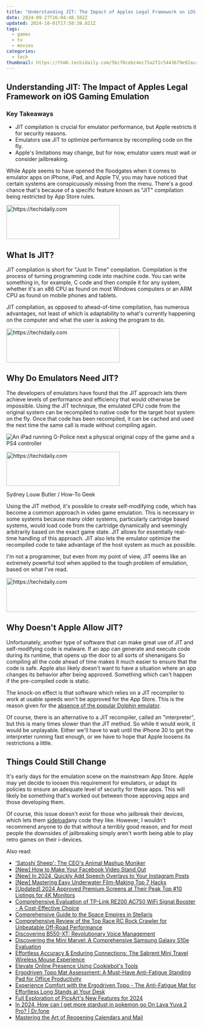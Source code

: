 ```yaml
---
title: "Understanding JIT: The Impact of Apples Legal Framework on iOS Gaming Emulation"
date: 2024-09-27T16:04:48.502Z
updated: 2024-10-01T17:58:38.021Z
tags:
  - games
  - tv
  - movies
categories:
  - tech
thumbnail: https://thmb.techidaily.com/5bcf8cebc4ec75a2f2c5443679e92acacca4bb84ee860e6fb058bd25619e5c79.jpg
---
```


## Understanding JIT: The Impact of Apples Legal Framework on iOS Gaming Emulation

### Key Takeaways

* JIT compilation is crucial for emulator performance, but Apple restricts it for security reasons.
* Emulators use JIT to optimize performance by recompiling code on the fly.
* Apple's limitations may change, but for now, emulator users must wait or consider jailbreaking.

 While Apple seems to have opened the floodgates when it comes to emulator apps on iPhone, iPad, and Apple TV, you may have noticed that certain systems are conspicuously missing from the menu. There's a good chance that's because of a specific feature known as "JIT" compilation being restricted by App Store rules.

<!-- affiliate ads begin -->
<a href="https://aligracehair.sjv.io/c/5597632/1918679/19272" target="_top" id="1918679">
  <img src="//a.impactradius-go.com/display-ad/19272-1918679" border="0" alt="https://techidaily.com" width="300" height="90"/>
</a>
<img height="0" width="0" src="https://aligracehair.sjv.io/i/5597632/1918679/19272" style="position:absolute;visibility:hidden;" border="0" />
<!-- affiliate ads end -->

##  What Is JIT?

 JIT compilation is short for "Just In Time" compilation. Compilation is the process of turning programming code into machine code. You can write something in, for example, C code and then compile it for any system, whether it's an x86 CPU as found on most Windows computers or an ARM CPU as found on mobile phones and tablets.

 JIT compilation, as opposed to ahead-of-time compilation, has numerous advantages, not least of which is adaptability to what's currently happening on the computer and what the user is asking the program to do.

<!-- affiliate ads begin -->
<a href="https://aligracehair.sjv.io/c/5597632/1972693/19272" target="_top" id="1972693">
  <img src="//a.impactradius-go.com/display-ad/19272-1972693" border="0" alt="https://techidaily.com" width="300" height="90"/>
</a>
<img height="0" width="0" src="https://aligracehair.sjv.io/i/5597632/1972693/19272" style="position:absolute;visibility:hidden;" border="0" />
<!-- affiliate ads end -->

##  Why Do Emulators Need JIT?

 The developers of emulators have found that the JIT approach lets them achieve levels of performance and efficiency that would otherwise be impossible. Using the JIT technique, the emulated CPU code from the original system can be recompiled to native code for the target host system on the fly. Once that code has been recompiled, it can be cached and used the next time the same call is made without compiling again.

![An iPad running G-Police next a  physical original copy of the game and a PS4 controller](https://static1.howtogeekimages.com/wordpress/wp-content/uploads/2024/05/an-ipad-running-g-police-next-a-physical-original-copy-of-the-game-and-a-ps4-controller.jpeg) 

<!-- affiliate ads begin -->
<a href="https://aligracehair.sjv.io/c/5597632/1918661/19272" target="_top" id="1918661">
  <img src="//a.impactradius-go.com/display-ad/19272-1918661" border="0" alt="https://techidaily.com" width="300" height="90"/>
</a>
<img height="0" width="0" src="https://aligracehair.sjv.io/i/5597632/1918661/19272" style="position:absolute;visibility:hidden;" border="0" />
<!-- affiliate ads end -->

Sydney Louw Butler / How-To Geek

 Using the JIT method, it's possible to create self-modifying code, which has become a common approach in video game emulation. This is necessary in some systems because many older systems, particularly cartridge based systems, would load code from the cartridge dynamically and seemingly arbitrarily based on the exact game state. JIT allows for essentially real-time handling of this approach. JIT also lets the emulator optimize the recompiled code to take advantage of the host system as much as possible.

 I'm not a programmer, but even from my point of view, JIT seems like an extremely powerful tool when applied to the tough problem of emulation, based on what I've read.

<!-- affiliate ads begin -->
<a href="https://review-au.sjv.io/c/5597632/2135316/14409" target="_top" id="2135316">
  <img src="//a.impactradius-go.com/display-ad/14409-2135316" border="0" alt="https://techidaily.com" width="728" height="90"/>
</a>
<img height="0" width="0" src="https://review-au.sjv.io/i/5597632/2135316/14409" style="position:absolute;visibility:hidden;" border="0" />
<!-- affiliate ads end -->

##  Why Doesn't Apple Allow JIT?

 Unfortunately, another type of software that can make great use of JIT and self-modifying code is malware. If an app can generate and execute code during its runtime, that opens up the door to all sorts of shenanigans So compiling all the code ahead of time makes it much easier to ensure that the code is safe. Apple also likely doesn't want to have a situation where an app changes its behavior after being approved. Something which can't happen if the pre-compiled code is static.

 The knock-on effect is that software which relies on a JIT recompiler to work at usable speeds won't be approved for the App Store. This is the reason given for the [absence of the popular Dolphin emulator](https://oatmealdome.me/blog/why-dolphin-isnt-coming-to-the-app-store/).

 Of course, there is an alternative to a JIT recompiler, called an "interpreter", but this is many times slower than the JIT method. So while it would work, it would be unplayable. Either we'll have to wait until the iPhone 30 to get the interpreter running fast enough, or we have to hope that Apple loosens its restrictions a little.

##  Things Could Still Change

 It's early days for the emulation scene on the mainstream App Store. Apple may yet decide to loosen this requirement for emulators, or adapt its policies to ensure an adequate level of security for these apps. This will likely be something that's worked out between those approving apps and those developing them. 

 Of course, this issue doesn't exist for those who jailbreak their devices, which lets them [sideload](https://tech-haven.techidaily.com/navigating-nuance-the-human-advantage-over-bots/)any code they like. However, I wouldn't recommend anyone to do that without a terribly good reason, and for most people the downsides of jailbreaking simply aren't worth being able to play retro games on their i-devices.

<ins class="adsbygoogle"
     style="display:block"
     data-ad-format="autorelaxed"
     data-ad-client="ca-pub-7571918770474297"
     data-ad-slot="1223367746"></ins>

<ins class="adsbygoogle"
     style="display:block"
     data-ad-client="ca-pub-7571918770474297"
     data-ad-slot="8358498916"
     data-ad-format="auto"
     data-full-width-responsive="true"></ins>

<span class="atpl-alsoreadstyle">Also read:</span>
<div><ul>
<li><a href="https://facebook.techidaily.com/1719153181758-satoshi-sheep-the-ceos-animal-mashup-moniker/"><u>'Satoshi Sheep': The CEO's Animal Mashup Moniker</u></a></li>
<li><a href="https://facebook-video-recording.techidaily.com/new-how-to-make-your-facebook-video-stand-out/"><u>[New] How to Make Your Facebook Video Stand Out</u></a></li>
<li><a href="https://instagram-videos.techidaily.com/new-in-2024-quickly-add-speech-overlays-to-your-instagram-posts/"><u>[New] In 2024, Quickly Add Speech Overlays to Your Instagram Posts</u></a></li>
<li><a href="https://fox-hovers.techidaily.com/new-mastering-easy-underwater-film-making-top-7-hacks/"><u>[New] Mastering Easy Underwater Film-Making Top 7 Hacks</u></a></li>
<li><a href="https://article-knowledge.techidaily.com/updated-2024-approved-premium-screens-at-their-peak-top-10-listings-for-4k-monitors/"><u>[Updated] 2024 Approved Premium Screens at Their Peak Top #10 Listings for 4K Monitors</u></a></li>
<li><a href="https://buynow-help.techidaily.com/comprehensive-evaluation-of-tp-link-re200-ac750-wifi-signal-booster-a-cost-effective-choice/"><u>Comprehensive Evaluation of TP-Link RE200 AC750 WiFi Signal Booster - A Cost-Effective Choice</u></a></li>
<li><a href="https://buynow-help.techidaily.com/comprehensive-guide-to-the-space-empires-in-stellaris/"><u>Comprehensive Guide to the Space Empires in Stellaris</u></a></li>
<li><a href="https://buynow-help.techidaily.com/comprehensive-review-of-the-top-race-rc-rock-crawler-for-unbeatable-off-road-performance/"><u>Comprehensive Review of the Top Race RC Rock Crawler for Unbeatable Off-Road Performance</u></a></li>
<li><a href="https://buynow-help.techidaily.com/discovering-b550-xt-revolutionary-voice-management/"><u>Discovering B550-XT: Revolutionary Voice Management</u></a></li>
<li><a href="https://buynow-help.techidaily.com/discovering-the-mini-marvel-a-comprehensive-samsung-galaxy-s10e-evaluation/"><u>Discovering the Mini Marvel: A Comprehensive Samsung Galaxy S10e Evaluation</u></a></li>
<li><a href="https://buynow-help.techidaily.com/effortless-accuracy-and-enduring-connections-the-sabrent-mini-travel-wireless-mouse-experience/"><u>Effortless Accuracy & Enduring Connections: The Sabrent Mini Travel Wireless Mouse Experience</u></a></li>
<li><a href="https://data-safeguard.techidaily.com/elevate-online-presence-using-cookiebots-tools/"><u>Elevate Online Presence Using Cookiebot's Tools</u></a></li>
<li><a href="https://buynow-help.techidaily.com/ergodriven-topo-mat-assessment-a-must-have-anti-fatigue-standing-pad-for-office-productivity/"><u>Ergodriven Topo Mat Assessment: A Must-Have Anti-Fatigue Standing Pad for Office Productivity</u></a></li>
<li><a href="https://buynow-help.techidaily.com/experience-comfort-with-the-ergodriven-topo-the-anti-fatigue-mat-for-effortless-long-stands-at-your-desk/"><u>Experience Comfort with the Ergodriven Topo - The Anti-Fatigue Mat for Effortless Long Stands at Your Desk</u></a></li>
<li><a href="https://some-techniques.techidaily.com/full-exploration-of-picsarts-new-features-for-2024/"><u>Full Exploration of PicsArt's New Features for 2024</u></a></li>
<li><a href="https://android-pokemon-go.techidaily.com/in-2024-how-can-i-get-more-stardust-in-pokemon-go-on-lava-yuva-2-pro-drfone-by-drfone-virtual-android/"><u>In 2024, How can I get more stardust in pokemon go On Lava Yuva 2 Pro? | Dr.fone</u></a></li>
<li><a href="https://win11-tips.techidaily.com/mastering-the-art-of-reopening-calendars-and-mail/"><u>Mastering the Art of Reopening Calendars and Mail</u></a></li>
</ul></div>

